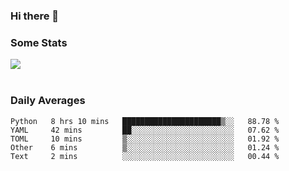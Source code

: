 ### Hi there 👋

<!--
**haruishi43/haruishi43** is a ✨ _special_ ✨ repository because its `README.md` (this file) appears on your GitHub profile.

Here are some ideas to get you started:

- 🔭 I’m currently working on ...
- 🌱 I’m currently learning ...
- 👯 I’m looking to collaborate on ...
- 🤔 I’m looking for help with ...
- 💬 Ask me about ...
- 📫 How to reach me: ...
- 😄 Pronouns: ...
- ⚡ Fun fact: ...
-->

### Some Stats
<div>
  <img align="center" src="https://github-readme-stats.vercel.app/api?username=haruishi43&count_private=true&show_icons=true" />
</div>

</br>

### Daily Averages

<!--START_SECTION:waka-->
```text
Python   8 hrs 10 mins   ██████████████████████▒░░   88.78 % 
YAML     42 mins         ██░░░░░░░░░░░░░░░░░░░░░░░   07.62 % 
TOML     10 mins         ▒░░░░░░░░░░░░░░░░░░░░░░░░   01.92 % 
Other    6 mins          ▒░░░░░░░░░░░░░░░░░░░░░░░░   01.24 % 
Text     2 mins          ░░░░░░░░░░░░░░░░░░░░░░░░░   00.44 % 
```
<!--END_SECTION:waka-->
